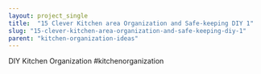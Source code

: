 ```yaml
---
layout: project_single
title:  "15 Clever Kitchen area Organization and Safe-keeping DIY 1"
slug: "15-clever-kitchen-area-organization-and-safe-keeping-diy-1"
parent: "kitchen-organization-ideas"
---
```

DIY Kitchen Organization  #kitchenorganization